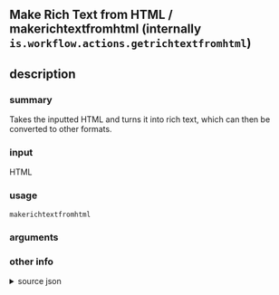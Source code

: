
## Make Rich Text from HTML / makerichtextfromhtml (internally `is.workflow.actions.getrichtextfromhtml`)



## description
### summary
Takes the inputted HTML and turns it into rich text, which can then be converted to other formats.

### input
HTML


### usage
`makerichtextfromhtml `

### arguments


### other info

<details><summary>source json</summary>
```json
{
	"ActionClass": "WFRichTextFromHTMLAction",
	"ActionKeywords": [
		"page",
		"source",
		"web",
		"get"
	],
	"Category": "Text",
	"Description": {
		"DescriptionInput": "HTML",
		"DescriptionSummary": "Takes the inputted HTML and turns it into rich text, which can then be converted to other formats."
	},
	"IconName": "RichText.png",
	"Input": {
		"Multiple": false,
		"Required": true,
		"Types": [
			"WFStringContentItem"
		]
	},
	"Name": "Make Rich Text from HTML",
	"Output": {
		"Multiple": false,
		"OutputName": "Rich Text from HTML",
		"Types": [
			"public.html"
		]
	},
	"ShortName": "Make Rich Text",
	"Subcategory": "Rich Text",
	"SuggestedNever": true
}
```
</details>
